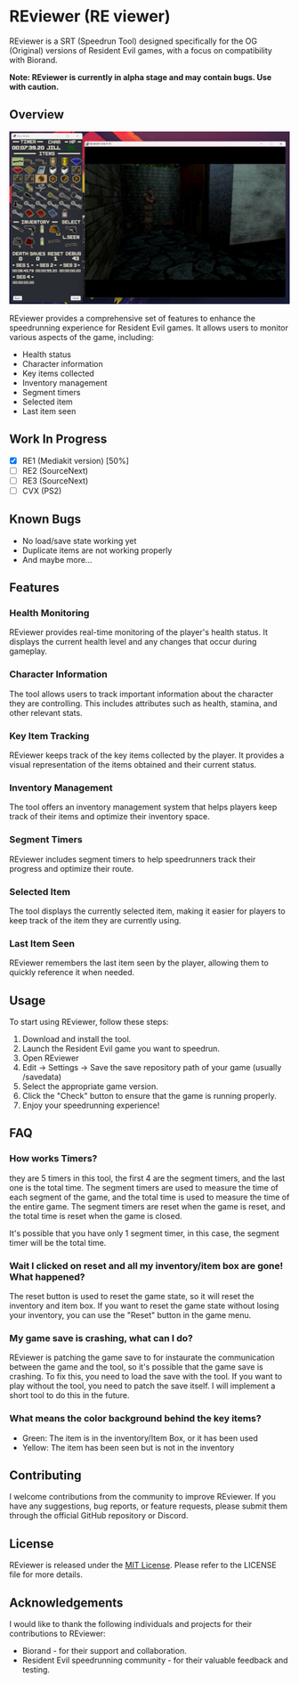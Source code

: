 # REviewer (RE viewer)

REviewer is a SRT (Speedrun Tool) designed specifically for the OG (Original) versions of Resident Evil games, with a focus on compatibility with Biorand.

**Note: REviewer is currently in alpha stage and may contain bugs. Use with caution.**


## Overview
![Alt Text](img/reviewer.png)

REviewer provides a comprehensive set of features to enhance the speedrunning experience for Resident Evil games. It allows users to monitor various aspects of the game, including:

- Health status
- Character information
- Key items collected
- Inventory management
- Segment timers
- Selected item
- Last item seen

## Work In Progress

- [x] RE1 (Mediakit version) [50%]
- [ ] RE2 (SourceNext)
- [ ] RE3 (SourceNext)
- [ ] CVX (PS2)

## Known Bugs

- No load/save state working yet
- Duplicate items are not working properly
- And maybe more...

## Features

### Health Monitoring

REviewer provides real-time monitoring of the player's health status. It displays the current health level and any changes that occur during gameplay.

### Character Information

The tool allows users to track important information about the character they are controlling. This includes attributes such as health, stamina, and other relevant stats.

### Key Item Tracking

REviewer keeps track of the key items collected by the player. It provides a visual representation of the items obtained and their current status.

### Inventory Management

The tool offers an inventory management system that helps players keep track of their items and optimize their inventory space.

### Segment Timers

REviewer includes segment timers to help speedrunners track their progress and optimize their route.

### Selected Item

The tool displays the currently selected item, making it easier for players to keep track of the item they are currently using.

### Last Item Seen

REviewer remembers the last item seen by the player, allowing them to quickly reference it when needed.

## Usage

To start using REviewer, follow these steps:

1. Download and install the tool. 
2. Launch the Resident Evil game you want to speedrun.
3. Open REviewer
4. Edit -> Settings -> Save the save repository path of your game (usually /savedata)
5. Select the appropriate game version.
6. Click the "Check" button to ensure that the game is running properly.
7. Enjoy your speedrunning experience!

## FAQ

### How works Timers?

they are 5 timers in this tool, the first 4 are the segment timers, and the last one is the total time. The segment timers are used to measure the time of each segment of the game, and the total time is used to measure the time of the entire game. The segment timers are reset when the game is reset, and the total time is reset when the game is closed.

It's possible that you have only 1 segment timer, in this case, the segment timer will be the total time.

### Wait I clicked on reset and all my inventory/item box are gone! What happened?

The reset button is used to reset the game state, so it will reset the inventory and item box. If you want to reset the game state without losing your inventory, you can use the "Reset" button in the game menu.

### My game save is crashing, what can I do?

REviewer is patching the game save to for instaurate the communication between the game and the tool, so it's possible that the game save is crashing. To fix this, you need to load the save with the tool.
If you want to play without the tool, you need to patch the save itself. I will implement a short tool to do this in the future.

### What means the color background behind the key items?

- Green: The item is in the inventory/Item Box, or it has been used
- Yellow: The item has been seen but is not in the inventory

## Contributing

I welcome contributions from the community to improve REviewer. If you have any suggestions, bug reports, or feature requests, please submit them through the official GitHub repository or Discord.

## License

REviewer is released under the [MIT License](https://opensource.org/licenses/MIT). Please refer to the LICENSE file for more details.

## Acknowledgements

I would like to thank the following individuals and projects for their contributions to REviewer:

- Biorand - for their support and collaboration.
- Resident Evil speedrunning community - for their valuable feedback and testing.
